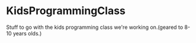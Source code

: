 KidsProgrammingClass
====================

Stuff to go with the kids programming class we're working on.(geared to 8-10 years olds.)
